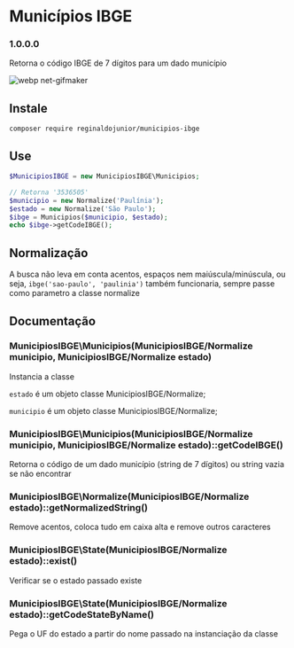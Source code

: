 # Municípios IBGE

### 1.0.0.0

Retorna o código IBGE de 7 dígitos para um dado município

![webp net-gifmaker](https://user-images.githubusercontent.com/7466894/28582648-914ff8a8-713c-11e7-9a43-833d2969d5a2.gif)


## Instale
`composer require reginaldojunior/municipios-ibge`

## Use
```PHP
$MunicipiosIBGE = new MunicipiosIBGE\Municipios;

// Retorna '3536505'
$municipio = new Normalize('Paulínia');
$estado = new Normalize('São Paulo');
$ibge = Municipios($municipio, $estado);
echo $ibge->getCodeIBGE();
```

## Normalização
A busca não leva em conta acentos, espaços nem maiúscula/minúscula, ou seja, `ibge('sao-paulo', 'paulinia')` também funcionaria, sempre passe como parametro a classe normalize

## Documentação

### MunicipiosIBGE\Municipios(MunicipiosIBGE/Normalize municipio, MunicipiosIBGE/Normalize estado)

Instancia a classe

`estado` é um objeto classe MunicipiosIBGE/Normalize;

`municipio`  é um objeto classe MunicipiosIBGE/Normalize;

### MunicipiosIBGE\Municipios(MunicipiosIBGE/Normalize municipio, MunicipiosIBGE/Normalize estado)::getCodeIBGE()

Retorna o código de um dado município (string de 7 dígitos) ou string vazia se não encontrar

### MunicipiosIBGE\Normalize(MunicipiosIBGE/Normalize estado)::getNormalizedString()
Remove acentos, coloca tudo em caixa alta e remove outros caracteres

### MunicipiosIBGE\State(MunicipiosIBGE/Normalize estado)::exist()
Verificar se o estado passado existe

### MunicipiosIBGE\State(MunicipiosIBGE/Normalize estado)::getCodeStateByName()
Pega o UF do estado a partir do nome passado na instanciação da classe
